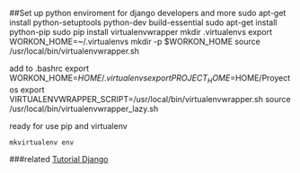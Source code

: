 ##Set up python enviroment for django developers and more
	sudo apt-get install python-setuptools python-dev build-essential
	sudo apt-get install python-pip
	sudo pip install virtualenvwrapper
	mkdir .virtualenvs
	export WORKON_HOME=~/.virtualenvs
	mkdir -p $WORKON_HOME
	source /usr/local/bin/virtualenvwrapper.sh

add to .bashrc
	export WORKON_HOME=$HOME/.virtualenvs
	export PROJECT_HOME=$HOME/Proyectos
	export VIRTUALENVWRAPPER_SCRIPT=/usr/local/bin/virtualenvwrapper.sh
	source /usr/local/bin/virtualenvwrapper_lazy.sh

ready for use pip and virtualenv

	mkvirtualenv env


###related
	[Tutorial Django](https://docs.google.com/presentation/d/1cpCbjrA5cv9igtz76xjcyjxMbxnqfrJRu6Xb02LzV98/edit?usp=sharing)